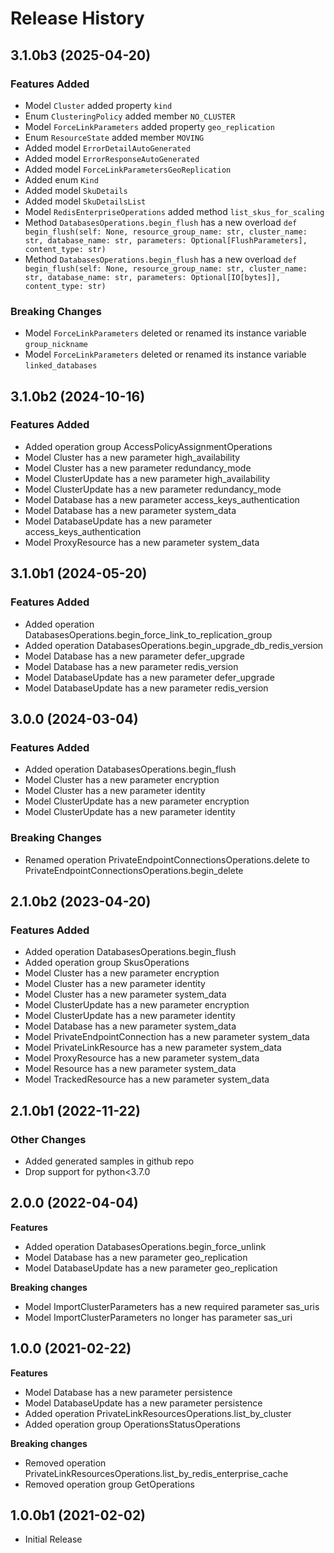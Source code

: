 # Release History

## 3.1.0b3 (2025-04-20)

### Features Added

  - Model `Cluster` added property `kind`
  - Enum `ClusteringPolicy` added member `NO_CLUSTER`
  - Model `ForceLinkParameters` added property `geo_replication`
  - Enum `ResourceState` added member `MOVING`
  - Added model `ErrorDetailAutoGenerated`
  - Added model `ErrorResponseAutoGenerated`
  - Added model `ForceLinkParametersGeoReplication`
  - Added enum `Kind`
  - Added model `SkuDetails`
  - Added model `SkuDetailsList`
  - Model `RedisEnterpriseOperations` added method `list_skus_for_scaling`
  - Method `DatabasesOperations.begin_flush` has a new overload `def begin_flush(self: None, resource_group_name: str, cluster_name: str, database_name: str, parameters: Optional[FlushParameters], content_type: str)`
  - Method `DatabasesOperations.begin_flush` has a new overload `def begin_flush(self: None, resource_group_name: str, cluster_name: str, database_name: str, parameters: Optional[IO[bytes]], content_type: str)`

### Breaking Changes

  - Model `ForceLinkParameters` deleted or renamed its instance variable `group_nickname`
  - Model `ForceLinkParameters` deleted or renamed its instance variable `linked_databases`

## 3.1.0b2 (2024-10-16)

### Features Added

  - Added operation group AccessPolicyAssignmentOperations
  - Model Cluster has a new parameter high_availability
  - Model Cluster has a new parameter redundancy_mode
  - Model ClusterUpdate has a new parameter high_availability
  - Model ClusterUpdate has a new parameter redundancy_mode
  - Model Database has a new parameter access_keys_authentication
  - Model Database has a new parameter system_data
  - Model DatabaseUpdate has a new parameter access_keys_authentication
  - Model ProxyResource has a new parameter system_data

## 3.1.0b1 (2024-05-20)

### Features Added

  - Added operation DatabasesOperations.begin_force_link_to_replication_group
  - Added operation DatabasesOperations.begin_upgrade_db_redis_version
  - Model Database has a new parameter defer_upgrade
  - Model Database has a new parameter redis_version
  - Model DatabaseUpdate has a new parameter defer_upgrade
  - Model DatabaseUpdate has a new parameter redis_version

## 3.0.0 (2024-03-04)

### Features Added

  - Added operation DatabasesOperations.begin_flush
  - Model Cluster has a new parameter encryption
  - Model Cluster has a new parameter identity
  - Model ClusterUpdate has a new parameter encryption
  - Model ClusterUpdate has a new parameter identity

### Breaking Changes

  - Renamed operation PrivateEndpointConnectionsOperations.delete to PrivateEndpointConnectionsOperations.begin_delete

## 2.1.0b2 (2023-04-20)

### Features Added

  - Added operation DatabasesOperations.begin_flush
  - Added operation group SkusOperations
  - Model Cluster has a new parameter encryption
  - Model Cluster has a new parameter identity
  - Model Cluster has a new parameter system_data
  - Model ClusterUpdate has a new parameter encryption
  - Model ClusterUpdate has a new parameter identity
  - Model Database has a new parameter system_data
  - Model PrivateEndpointConnection has a new parameter system_data
  - Model PrivateLinkResource has a new parameter system_data
  - Model ProxyResource has a new parameter system_data
  - Model Resource has a new parameter system_data
  - Model TrackedResource has a new parameter system_data

## 2.1.0b1 (2022-11-22)

### Other Changes

  - Added generated samples in github repo
  - Drop support for python<3.7.0

## 2.0.0 (2022-04-04)

**Features**

  - Added operation DatabasesOperations.begin_force_unlink
  - Model Database has a new parameter geo_replication
  - Model DatabaseUpdate has a new parameter geo_replication

**Breaking changes**

  - Model ImportClusterParameters has a new required parameter sas_uris
  - Model ImportClusterParameters no longer has parameter sas_uri

## 1.0.0 (2021-02-22)

**Features**

  - Model Database has a new parameter persistence
  - Model DatabaseUpdate has a new parameter persistence
  - Added operation PrivateLinkResourcesOperations.list_by_cluster
  - Added operation group OperationsStatusOperations

**Breaking changes**

  - Removed operation PrivateLinkResourcesOperations.list_by_redis_enterprise_cache
  - Removed operation group GetOperations

## 1.0.0b1 (2021-02-02)

* Initial Release
